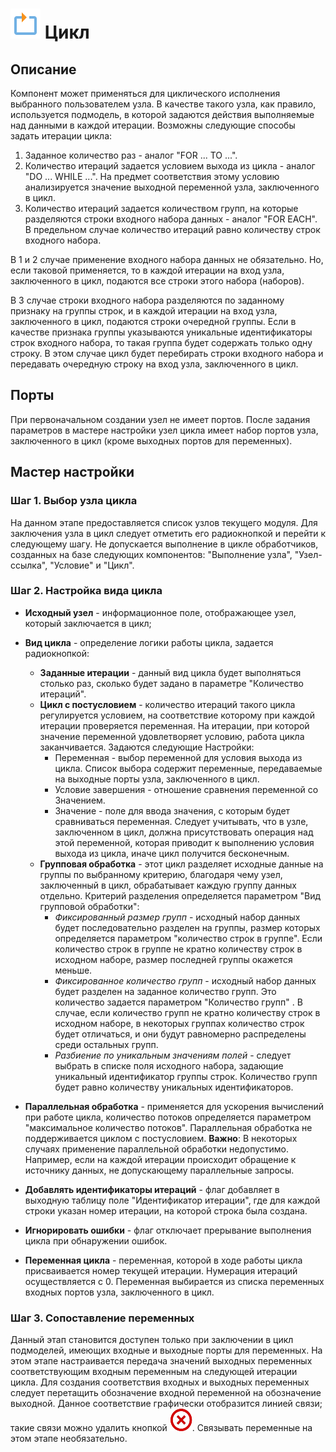 # ![ ](../../media/app/icons/vendors/loop.svg) Цикл

## Описание

Компонент может применяться для циклического исполнения выбранного пользователем узла. В качестве такого узла, как правило, используется подмодель, в которой задаются действия выполняемые над данными в каждой итерации. Возможны следующие способы задать итерации цикла:

 1. Заданное количество раз - аналог "FOR ... TO ...".
 2. Количество итераций задается условием выхода из цикла - аналог "DO ... WHILE ...". На предмет соответствия этому условию анализируется значение выходной переменной узла, заключенного в цикл.
 3. Количество итераций задается количеством групп, на которые разделяются строки входного набора данных  - аналог "FOR EACH". В предельном случае количество итераций равно количеству строк входного набора.

В 1 и 2 случае применение входного набора данных не обязательно. Но, если таковой применяется, то в каждой итерации на вход узла, заключенного в цикл, подаются все строки этого набора (наборов).

В 3 случае строки входного набора разделяются по заданному признаку на группы строк, и в каждой итерации на вход узла, заключенного в цикл, подаются строки очередной группы. Если в качестве признака группы указываются уникальные идентификаторы строк входного набора, то такая группа будет содержать только одну строку. В этом случае цикл будет перебирать строки входного набора и передавать очередную строку на вход узла, заключенного в цикл.

## Порты

При первоначальном создании узел не имеет портов. После задания параметров в мастере настройки узел цикла имеет набор портов узла, заключенного в цикл (кроме выходных портов для переменных).

## Мастер настройки

### Шаг 1. Выбор узла цикла

На данном этапе предоставляется список узлов текущего модуля. Для заключения узла в цикл следует отметить его радиокнопкой и перейти к следующему шагу. Не допускается выполнение в цикле обработчиков, созданных на базе следующих компонентов: "Выполнение узла", "Узел-ссылка", "Условие" и "Цикл".

### Шаг 2. Настройка вида цикла

* **Исходный узел** - информационное поле, отображающее узел, который заключается в цикл;

* **Вид цикла** - определение логики работы цикла, задается радиокнопкой:
  * **Заданные итерации** - данный вид цикла будет выполняться столько раз, сколько будет задано в параметре "Количество итераций".
  * **Цикл с постусловием** - количество итераций такого цикла регулируется условием, на соответствие которому при каждой итерации проверяется переменная. На итерации, при которой значение переменной удовлетворяет условию, работа цикла заканчивается. Задаются следующие Настройки:
    * Переменная - выбор переменной для условия выхода из цикла. Список выбора содержит переменные, передаваемые на выходные порты узла, заключенного в цикл.
    * Условие завершения - отношение сравнения переменной со Значением.
    * Значение - поле для ввода значения, с которым будет сравниваться переменная. Следует учитывать, что в узле, заключенном в цикл, должна присутствовать операция над этой переменной, которая приводит к выполнению условия выхода из цикла, иначе цикл получится бесконечным.
  * **Групповая обработка** - этот цикл разделяет исходные данные на группы по выбранному критерию, благодаря чему узел, заключенный в цикл, обрабатывает каждую группу данных отдельно. Критерий разделения определяется параметром "Вид групповой обработки":
    * *Фиксированный размер групп* - исходный набор данных будет последовательно разделен на группы, размер которых определяется параметром "количество строк в группе". Если количество строк в группе не кратно количеству строк в исходном наборе, размер последней группы окажется меньше.
    * *Фиксированное количество групп* - исходный набор данных будет разделен на заданное количество групп. Это количество задается параметром "Количество групп" . В случае, если количество групп не кратно количеству строк в исходном наборе, в некоторых группах количество строк будет отличаться, и они будут равномерно распределены среди остальных групп.
    * *Разбиение по уникальным значениям полей* - следует выбрать в списке поля исходного набора, задающие уникальный идентификатор группы строк. Количество групп будет равно количеству уникальных идентификаторов.

* **Параллельная обработка** - применяется для ускорения вычислений при работе цикла, количество потоков определяется параметром "максимальное количество потоков". Параллельная обработка не поддерживается циклом с постусловием. **Важно**: В некоторых случаях применение параллельной обработки недопустимо. Например, если на каждой итерации происходит обращение к источнику данных, не допускающему параллельные запросы.

* **Добавлять идентификаторы итераций** - флаг добавляет в выходную таблицу поле "Идентификатор итерации", где для каждой строки указан номер итерации, на которой строка была создана.

* **Игнорировать ошибки** - флаг отключает прерывание выполнения цикла при обнаружении ошибок.

* **Переменная цикла** - переменная, которой в ходе работы цикла присваивается номер текущей итерации. Нумерация итераций осуществляется с 0. Переменная выбирается из списка переменных входных портов узла, заключенного в цикл.

### Шаг 3. Сопоставление переменных

Данный этап становится доступен только при заключении в цикл подмоделей, имеющих входные и выходные порты для переменных. На этом этапе настраивается передача значений выходных переменных соответствующим входным переменным на следующей итерации цикла. Для создания соответствия входных и выходных переменных следует перетащить обозначение входной переменной на обозначение выходной. Данное соответствие графически отобразится линией связи; такие связи можно удалить кнопкой ![](../../media/app/icons/toolbar_18/toolbar_delete_join.svg).
Связывать переменные на этом этапе необязательно.
